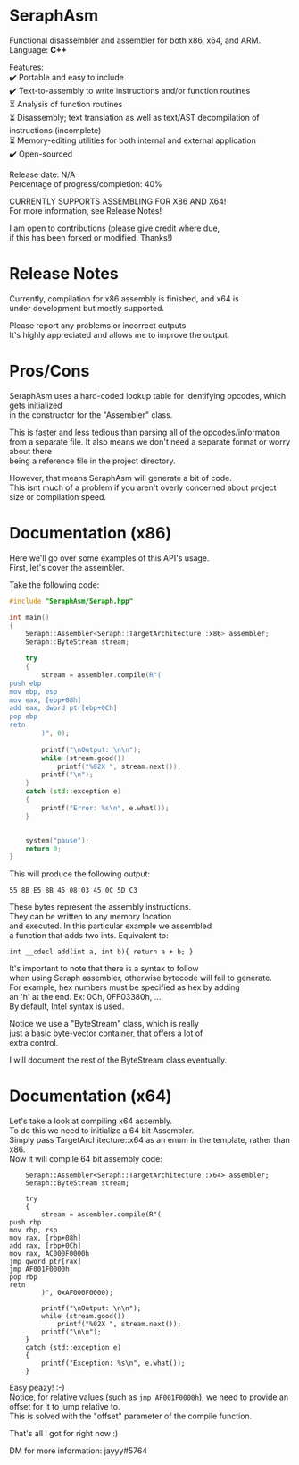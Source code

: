 # SeraphAsm

Functional disassembler and assembler for both x86, x64, and ARM.<br>
Language: <b>C++</b><br>

Features:<br>
✔️ Portable and easy to include<br>
✔️ Text-to-assembly to write instructions and/or function routines<br>
⏳ Analysis of function routines<br>
⏳ Disassembly; text translation as well as text/AST decompilation of instructions (incomplete)<br>
⏳ Memory-editing utilities for both internal and external application<br>
✔️ Open-sourced<br>

Release date: N/A<br>
Percentage of progress/completion: 40%<br>

CURRENTLY SUPPORTS ASSEMBLING FOR X86 AND X64!<br>
For more information, see Release Notes!<br>

I am open to contributions (please give credit where due,<br>
if this has been forked or modified. Thanks!)<br>

# Release Notes

Currently, compilation for x86 assembly is finished, and x64 is <br>
under development but mostly supported.<br>

Please report any problems or incorrect outputs<br>
It's highly appreciated and allows me to improve the output.<br>

# Pros/Cons

SeraphAsm uses a hard-coded lookup table for identifying opcodes, which gets initialized<br>
in the constructor for the "Assembler" class.<br>

This is faster and less tedious than parsing all of the opcodes/information<br>
from a separate file. It also means we don't need a separate format or worry about there<br>
being a reference file in the project directory.<br>

However, that means SeraphAsm will generate a bit of code.<br>
This isnt much of a problem if you aren't overly concerned about project size or compilation speed.<br>

# Documentation (x86)

Here we'll go over some examples of this API's usage.<br>
First, let's cover the assembler.<br>

Take the following code:<br>

```cpp
#include "SeraphAsm/Seraph.hpp"

int main()
{
	Seraph::Assembler<Seraph::TargetArchitecture::x86> assembler;
	Seraph::ByteStream stream;

	try
	{
		stream = assembler.compile(R"(
push ebp
mov ebp, esp
mov eax, [ebp+08h]
add eax, dword ptr[ebp+0Ch]
pop ebp
retn
		)", 0);
	
		printf("\nOutput: \n\n");
		while (stream.good())
			printf("%02X ", stream.next());
		printf("\n");
	}
	catch (std::exception e)
	{
		printf("Error: %s\n", e.what());
	}


	system("pause");
	return 0;
}
```

This will produce the following output:<br>
```
55 8B E5 8B 45 08 03 45 0C 5D C3
```

These bytes represent the assembly instructions. <br>
They can be written to any memory location<br>
and executed. In this particular example we assembled<br>
a function that adds two ints. Equivalent to:<br>
```
int __cdecl add(int a, int b){ return a + b; }
```

It's important to note that there is a syntax to follow<br>
when using Seraph assembler, otherwise bytecode will fail to generate.<br>
For example, hex numbers must be specified as hex by adding <br>
an 'h' at the end. Ex: 0Ch, 0FF03380h, ...<br>
By default, Intel syntax is used.<br>

Notice we use a "ByteStream" class, which is really<br>
just a basic byte-vector container, that offers a lot of<br>
extra control.<br>

I will document the rest of the ByteStream class eventually.<br>


# Documentation (x64)

Let's take a look at compiling x64 assembly.<br>
To do this we need to initialize a 64 bit Assembler.<br>
Simply pass TargetArchitecture::x64 as an enum in the template, rather than x86.<br>
Now it will compile 64 bit assembly code:<br>

```
	Seraph::Assembler<Seraph::TargetArchitecture::x64> assembler;
	Seraph::ByteStream stream;

	try
	{
		stream = assembler.compile(R"(
push rbp
mov rbp, rsp
mov rax, [rbp+08h]
add rax, [rbp+0Ch]
mov rax, AC000F0000h
jmp qword ptr[rax]
jmp AF001F0000h
pop rbp
retn
		)", 0xAF000F0000);

		printf("\nOutput: \n\n");
		while (stream.good())
			printf("%02X ", stream.next());
		printf("\n\n");
	}
	catch (std::exception e)
	{
		printf("Exception: %s\n", e.what());
	}
```

Easy peazy! :-)<br>
Notice, for relative values (such as `jmp AF001F0000h`), we need to provide an offset for it to jump relative to.<br>
This is solved with the "offset" parameter of the compile function.<br>

That's all I got for right now :)<br>



DM for more information: jayyy#5764<br>

